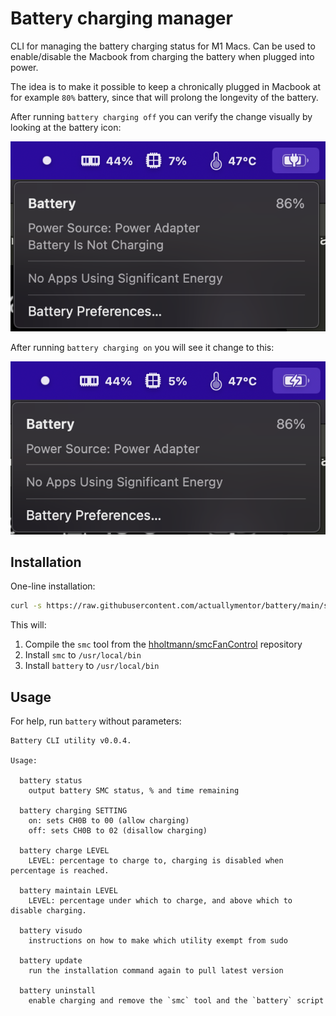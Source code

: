 # Battery charging manager

CLI for managing the battery charging status for M1 Macs. Can be used to enable/disable the Macbook from charging the battery when plugged into power.

The idea is to make it possible to keep a chronically plugged in Macbook at for example `80%` battery, since that will prolong the longevity of the battery.

After running `battery charging off` you can verify the change visually by looking at the battery icon:

![Battery not charging](./screenshots/not-charging-screenshot.png)

After running `battery charging on` you will see it change to this:

![Battery charging](./screenshots/charging-screenshot.png)

## Installation

One-line installation:

```bash
curl -s https://raw.githubusercontent.com/actuallymentor/battery/main/setup.sh | bash
````

This will:

1. Compile the `smc` tool from the [hholtmann/smcFanControl]( https://github.com/hholtmann/smcFanControl.git ) repository
2. Install `smc` to `/usr/local/bin`
3. Install `battery` to `/usr/local/bin`

## Usage

For help, run `battery` without parameters:

```
Battery CLI utility v0.0.4.

Usage:

  battery status
    output battery SMC status, % and time remaining

  battery charging SETTING
    on: sets CH0B to 00 (allow charging)
    off: sets CH0B to 02 (disallow charging)

  battery charge LEVEL
    LEVEL: percentage to charge to, charging is disabled when percentage is reached.

  battery maintain LEVEL
    LEVEL: percentage under which to charge, and above which to disable charging.

  battery visudo
    instructions on how to make which utility exempt from sudo

  battery update
    run the installation command again to pull latest version

  battery uninstall
    enable charging and remove the `smc` tool and the `battery` script

```
